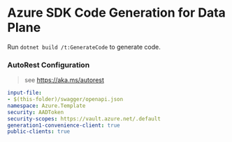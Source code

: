 # Azure SDK Code Generation for Data Plane

Run `dotnet build /t:GenerateCode` to generate code.

### AutoRest Configuration
> see https://aka.ms/autorest

``` yaml
input-file:
- $(this-folder)/swagger/openapi.json
namespace: Azure.Template
security: AADToken
security-scopes: https://vault.azure.net/.default
generation1-convenience-client: true
public-clients: true
```
